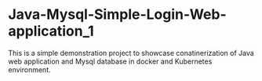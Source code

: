 # Java-Mysql-Simple-Login-Web-application_1

This is a simple demonstration project to showcase conatinerization of Java web application and Mysql database in docker and Kubernetes environment.


